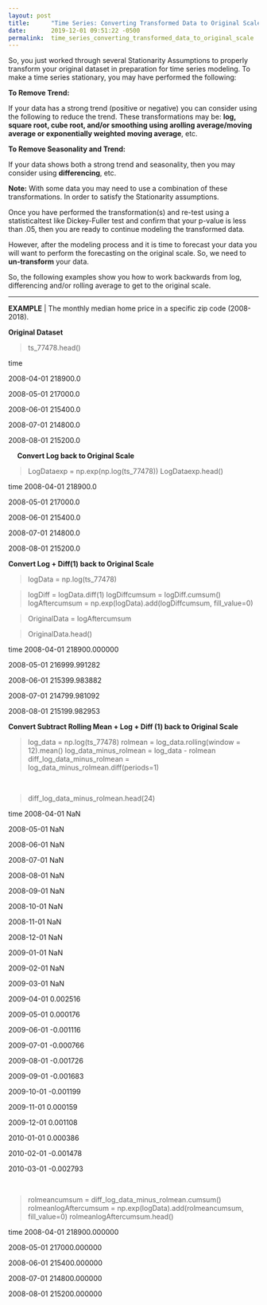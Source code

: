 ```yaml
---
layout: post
title:      "Time Series: Converting Transformed Data to Original Scale"
date:       2019-12-01 09:51:22 -0500
permalink:  time_series_converting_transformed_data_to_original_scale
---
```



So, you just worked through several Stationarity Assumptions to properly transform your original dataset in preparation for time series modeling.  To make a time series stationary, you may have performed the following:

**To Remove Trend:**

If your data has a strong trend (positive or negative) you can consider using the following to reduce the trend.  These transformations may be: **log, square root, cube root, and/or smoothing using arolling average/moving average or exponentially weighted moving average**, etc. 

**To Remove Seasonality and Trend:**

If your data shows both a strong trend and seasonality, then you may 
consider using **differencing**, etc.

**Note:** With some data you may need to use a combination of these transformations.  In order to satisfy the Stationarity assumptions.

Once you have performed the transformation(s) and re-test using a statisticaltest like Dickey-Fuller test and confirm that your p-value is less than .05, then you are ready to continue modeling the transformed data. 

However, after the modeling process and it is time to forecast your data you will want to perform the forecasting on the original scale. So, we need to **un-transform** your data.

So, the following examples show you how to work backwards from log, differencing and/or rolling average to get to the original scale.

________________




**EXAMPLE** | The monthly median home price in a specific zip code (2008-2018). 

**Original Dataset**

> ts_77478.head()

time

2008-04-01    218900.0

2008-05-01    217000.0

2008-06-01    215400.0

2008-07-01    214800.0

2008-08-01    215200.0

 
**Convert Log back to Original Scale**

> LogDataexp = np.exp(np.log(ts_77478))
> LogDataexp.head()

 time
2008-04-01    218900.0

2008-05-01    217000.0

2008-06-01    215400.0

2008-07-01    214800.0

2008-08-01    215200.0


**Convert Log + Diff(1) back to Original Scale**

> logData = np.log(ts_77478)

> logDiff = logData.diff(1)
> logDiffcumsum = logDiff.cumsum()
> logAftercumsum = np.exp(logData).add(logDiffcumsum, fill_value=0)

> OriginalData  = logAftercumsum

> OriginalData.head()

time
2008-04-01    218900.000000

2008-05-01    216999.991282

2008-06-01    215399.983882

2008-07-01    214799.981092

2008-08-01    215199.982953


**Convert Subtract Rolling Mean + Log + Diff (1) back to Original Scale**
> log_data = np.log(ts_77478)
> rolmean = log_data.rolling(window = 12).mean()
> log_data_minus_rolmean = log_data - rolmean
> diff_log_data_minus_rolmean = log_data_minus_rolmean.diff(periods=1)

 
> diff_log_data_minus_rolmean.head(24)

time
2008-04-01         NaN

2008-05-01         NaN

2008-06-01         NaN

2008-07-01         NaN

2008-08-01         NaN

2008-09-01         NaN

2008-10-01         NaN

2008-11-01         NaN

2008-12-01         NaN

2009-01-01         NaN

2009-02-01         NaN

2009-03-01         NaN

2009-04-01    0.002516

2009-05-01    0.000176

2009-06-01   -0.001116

2009-07-01   -0.000766

2009-08-01   -0.001726

2009-09-01   -0.001683

2009-10-01   -0.001199

2009-11-01    0.000159

2009-12-01    0.001108

2010-01-01    0.000386

2010-02-01   -0.001478

2010-03-01   -0.002793

 
> rolmeancumsum = diff_log_data_minus_rolmean.cumsum()
> rolmeanlogAftercumsum = np.exp(logData).add(rolmeancumsum, fill_value=0)
> rolmeanlogAftercumsum.head()

time
2008-04-01    218900.000000

2008-05-01    217000.000000

2008-06-01    215400.000000

2008-07-01    214800.000000

2008-08-01    215200.000000


 


